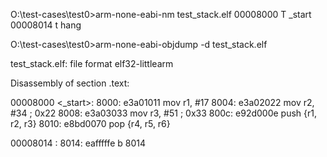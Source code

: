 O:\test-cases\test0>arm-none-eabi-nm test_stack.elf
00008000 T _start
00008014 t hang

O:\test-cases\test0>arm-none-eabi-objdump -d test_stack.elf

test_stack.elf:     file format elf32-littlearm


Disassembly of section .text:

00008000 <_start>:
    8000:       e3a01011        mov     r1, #17
    8004:       e3a02022        mov     r2, #34 ; 0x22
    8008:       e3a03033        mov     r3, #51 ; 0x33
    800c:       e92d000e        push    {r1, r2, r3}
    8010:       e8bd0070        pop     {r4, r5, r6}

00008014 <hang>:
    8014:       eafffffe        b       8014 <hang>